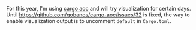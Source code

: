 For this year, I'm using [cargo aoc](https://github.com/gobanos/cargo-aoc) and
will try visualization for certain days. Until
https://github.com/gobanos/cargo-aoc/issues/32 is fixed, the way to enable
visualization output is to uncomment `default` in `Cargo.toml`.
